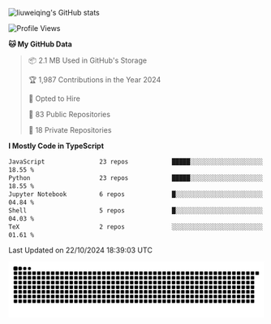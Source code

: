 ![liuweiqing's GitHub stats](https://github-readme-stats.vercel.app/api?username=14790897&show_icons=true&locale=cn&include_all_commits=true&count_private=true)

<!--START_SECTION:waka-->
![Profile Views](http://img.shields.io/badge/Profile%20Views-3-blue)

**🐱 My GitHub Data** 

> 📦 2.1 MB Used in GitHub's Storage 
 > 
> 🏆 1,987 Contributions in the Year 2024
 > 
> 💼 Opted to Hire
 > 
> 📜 83 Public Repositories 
 > 
> 🔑 18 Private Repositories 
 > 
**I Mostly Code in TypeScript** 

```text
JavaScript               23 repos            █████░░░░░░░░░░░░░░░░░░░░   18.55 % 
Python                   23 repos            █████░░░░░░░░░░░░░░░░░░░░   18.55 % 
Jupyter Notebook         6 repos             █░░░░░░░░░░░░░░░░░░░░░░░░   04.84 % 
Shell                    5 repos             █░░░░░░░░░░░░░░░░░░░░░░░░   04.03 % 
TeX                      2 repos             ░░░░░░░░░░░░░░░░░░░░░░░░░   01.61 % 
```




 Last Updated on 22/10/2024 18:39:03 UTC
<!--END_SECTION:waka-->

<picture>
  <source media="(prefers-color-scheme: dark)" srcset="https://raw.githubusercontent.com/14790897/14790897/output/github-contribution-grid-snake-dark.svg" />
  <source media="(prefers-color-scheme: light)" srcset="https://raw.githubusercontent.com/14790897/14790897/output/github-contribution-grid-snake.svg" />
  <img alt="github-snake" src="https://raw.githubusercontent.com/14790897/14790897/output/github-contribution-grid-snake.svg" />
</picture>
